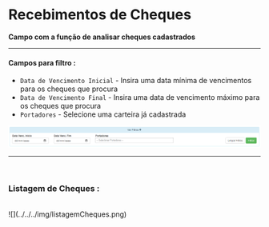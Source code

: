 # Recebimentos de Cheques
**Campo com a função de analisar cheques cadastrados**
***

#### **Campos para filtro :**

* `Data de Vencimento Inicial` - Insira uma data mínima de vencimentos para os cheques que procura
* `Data de Vencimento Final` - Insira uma data de vencimento máximo para os cheques que procura
* `Portadores` - Selecione uma carteira já cadastrada

![](../../../img/filtroSla.png)
***
<br>

### **Listagem de Cheques :**
<br>
![](../../../img/listagemCheques.png)